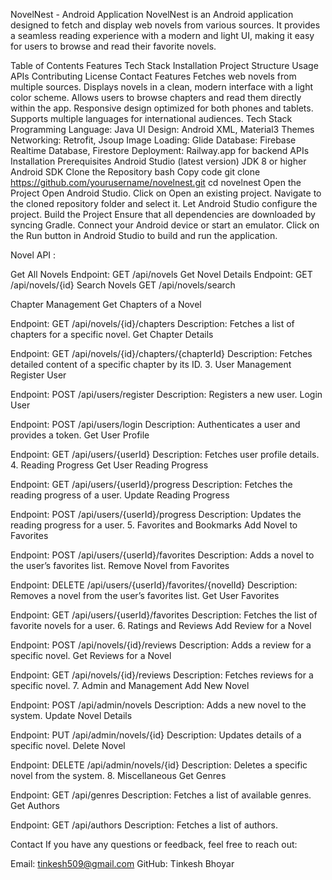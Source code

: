 NovelNest - Android Application
NovelNest is an Android application designed to fetch and display web novels from various sources. It provides a seamless reading experience with a modern and light UI, making it easy for users to browse and read their favorite novels.

Table of Contents
Features
Tech Stack
Installation
Project Structure
Usage
APIs
Contributing
License
Contact
Features
Fetches web novels from multiple sources.
Displays novels in a clean, modern interface with a light color scheme.
Allows users to browse chapters and read them directly within the app.
Responsive design optimized for both phones and tablets.
Supports multiple languages for international audiences.
Tech Stack
Programming Language: Java
UI Design: Android XML, Material3 Themes
Networking: Retrofit, Jsoup
Image Loading: Glide
Database: Firebase Realtime Database, Firestore
Deployment: Railway.app for backend APIs
Installation
Prerequisites
Android Studio (latest version)
JDK 8 or higher
Android SDK
Clone the Repository
bash
Copy code
git clone https://github.com/yourusername/novelnest.git
cd novelnest
Open the Project
Open Android Studio.
Click on Open an existing project.
Navigate to the cloned repository folder and select it.
Let Android Studio configure the project.
Build the Project
Ensure that all dependencies are downloaded by syncing Gradle.
Connect your Android device or start an emulator.
Click on the Run button in Android Studio to build and run the application.

Novel API : 

Get All Novels   Endpoint: GET /api/novels
Get Novel Details  Endpoint: GET /api/novels/{id}
Search Novels GET /api/novels/search


Chapter Management
Get Chapters of a Novel

Endpoint: GET /api/novels/{id}/chapters
Description: Fetches a list of chapters for a specific novel.
Get Chapter Details

Endpoint: GET /api/novels/{id}/chapters/{chapterId}
Description: Fetches detailed content of a specific chapter by its ID.
3. User Management
Register User

Endpoint: POST /api/users/register
Description: Registers a new user.
Login User

Endpoint: POST /api/users/login
Description: Authenticates a user and provides a token.
Get User Profile

Endpoint: GET /api/users/{userId}
Description: Fetches user profile details.
4. Reading Progress
Get User Reading Progress

Endpoint: GET /api/users/{userId}/progress
Description: Fetches the reading progress of a user.
Update Reading Progress

Endpoint: POST /api/users/{userId}/progress
Description: Updates the reading progress for a user.
5. Favorites and Bookmarks
Add Novel to Favorites

Endpoint: POST /api/users/{userId}/favorites
Description: Adds a novel to the user’s favorites list.
Remove Novel from Favorites

Endpoint: DELETE /api/users/{userId}/favorites/{novelId}
Description: Removes a novel from the user’s favorites list.
Get User Favorites

Endpoint: GET /api/users/{userId}/favorites
Description: Fetches the list of favorite novels for a user.
6. Ratings and Reviews
Add Review for a Novel

Endpoint: POST /api/novels/{id}/reviews
Description: Adds a review for a specific novel.
Get Reviews for a Novel

Endpoint: GET /api/novels/{id}/reviews
Description: Fetches reviews for a specific novel.
7. Admin and Management
Add New Novel

Endpoint: POST /api/admin/novels
Description: Adds a new novel to the system.
Update Novel Details

Endpoint: PUT /api/admin/novels/{id}
Description: Updates details of a specific novel.
Delete Novel

Endpoint: DELETE /api/admin/novels/{id}
Description: Deletes a specific novel from the system.
8. Miscellaneous
Get Genres

Endpoint: GET /api/genres
Description: Fetches a list of available genres.
Get Authors

Endpoint: GET /api/authors
Description: Fetches a list of authors.





Contact
If you have any questions or feedback, feel free to reach out:

Email: tinkesh509@gmail.com
GitHub: Tinkesh Bhoyar
